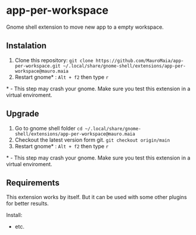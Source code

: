 # app-per-workspace

Gnome shell extension to move new app to a empty workspace.


## Instalation

1. Clone this repository: `git clone https://github.com/MauroMaia/app-per-workspace.git ~/.local/share/gnome-shell/extensions/app-per-workspace@mauro.maia`
2. Restart gnome* : `Alt + f2` then type `r`

\* - This step may crash your gnome. Make sure you test this extension in a virtual enviroment.

## Upgrade

1. Go to gnome shell folder `cd ~/.local/share/gnome-shell/extensions/app-per-workspace@mauro.maia`
2. Checkout the latest version form git. `git checkout origin/main`
2. Restart gnome* : `Alt + f2` then type `r`

\* - This step may crash your gnome. Make sure you test this extension in a virtual enviroment.

## Requirements

This extension works by itself. But it can be used with some other plugins for better results.

Install:
+ etc.